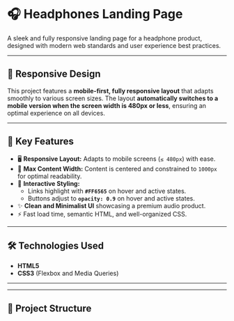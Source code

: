 # 🎧 Headphones Landing Page

A sleek and fully responsive landing page for a headphone product, designed with modern web standards and user experience best practices.

---

## 📱 Responsive Design

This project features a **mobile-first, fully responsive layout** that adapts smoothly to various screen sizes. The layout **automatically switches to a mobile version when the screen width is 480px or less**, ensuring an optimal experience on all devices.

---

## 🌟 Key Features

- 🖥 **Responsive Layout:** Adapts to mobile screens (`≤ 480px`) with ease.
- 🎯 **Max Content Width:** Content is centered and constrained to `1000px` for optimal readability.
- 🎨 **Interactive Styling:**
  - Links highlight with **`#FF6565`** on hover and active states.
  - Buttons adjust to **`opacity: 0.9`** on hover and active states.
- ✨ **Clean and Minimalist UI** showcasing a premium audio product.
- ⚡ Fast load time, semantic HTML, and well-organized CSS.

---

## 🛠 Technologies Used

- **HTML5**
- **CSS3** (Flexbox and Media Queries)

---

---

## 📁 Project Structure

